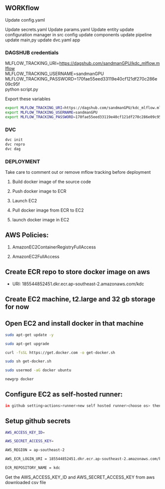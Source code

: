 ## WORKflow

Update config.yaml

Update secrets.yaml
Update params.yaml
Update entity
update configuration manager in src config
update components
update pipeline
update main,py
update dvc.yaml
app


### DAGSHUB credentials

MLFLOW_TRACKING_URI=https://dagshub.com/sandmanGPU/kdc_mlflow.mlflow \
MLFLOW_TRACKING_USERNAME=sandmanGPU \
MLFLOW_TRACKING_PASSWORD=170fae55eed33119e40cf121df270c286e09c95f \
python script.py

Export these variables

```bash
export MLFLOW_TRACKING_URI=https://dagshub.com/sandmanGPU/kdc_mlflow.mlflow
export MLFLOW_TRACKING_USERNAME=sandmanGPU
export MLFLOW_TRACKING_PASSWORD=170fae55eed33119e40cf121df270c286e09c95f
```

### DVC
```bash
dvc init
dvc repro
dvc dag
```
### DEPLOYMENT

Take care to comment out or remove mflow tracking before deployment

1. Build docker image of the source code

2. Push docker image to ECR

3. Launch EC2

4. Pull docker image from ECR to EC2

5. launch docker image in EC2

## AWS Policies:

1. AmazonEC2ContainerRegistryFullAccess

2. AmazonEC2FullAccess

## Create ECR repo to store docker image on aws

- URI: 185544852451.dkr.ecr.ap-southeast-2.amazonaws.com/kdc

## Create EC2 machine, t2.large and 32 gb storage for now

## Open EC2 and install docker in that machine

```bash
sudo apt-get update -y

sudo apt-get upgrade

curl -fsSL https://get.docker.com -o get-docker.sh

sudo sh get-docker.sh

sudo usermod -aG docker ubuntu

newgrp docker
```

## Configure EC2 as self-hosted runner:

```bash
in github setting>actions>runner>new self hosted runner>choose os> then run command one by one
```

## Setup github secrets

```bash
AWS_ACCESS_KEY_ID=

AWS_SECRET_ACCESS_KEY=

AWS_REGION = ap-southeast-2

AWS_ECR_LOGIN_URI = 185544852451.dkr.ecr.ap-southeast-2.amazonaws.com/kdc

ECR_REPOSITORY_NAME = kdc
```

Get the AWS_ACCESS_KEY_ID and AWS_SECRET_ACCESS_KEY from aws downloaded csv file